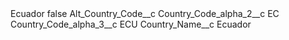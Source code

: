 <?xml version="1.0" encoding="UTF-8"?>
<CustomMetadata xmlns="http://soap.sforce.com/2006/04/metadata" xmlns:xsi="http://www.w3.org/2001/XMLSchema-instance" xmlns:xsd="http://www.w3.org/2001/XMLSchema">
    <label>Ecuador</label>
    <protected>false</protected>
    <values>
        <field>Alt_Country_Code__c</field>
        <value xsi:nil="true"/>
    </values>
    <values>
        <field>Country_Code_alpha_2__c</field>
        <value xsi:type="xsd:string">EC</value>
    </values>
    <values>
        <field>Country_Code_alpha_3__c</field>
        <value xsi:type="xsd:string">ECU</value>
    </values>
    <values>
        <field>Country_Name__c</field>
        <value xsi:type="xsd:string">Ecuador</value>
    </values>
</CustomMetadata>
